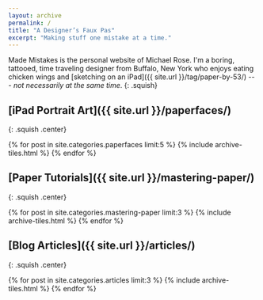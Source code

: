 ```yaml
---
layout: archive
permalink: /
title: "A Designer’s Faux Pas"
excerpt: "Making stuff one mistake at a time."
---
```


Made Mistakes is the personal website of Michael Rose. I'm a boring, tattooed, time traveling designer from Buffalo, New York who enjoys eating chicken wings and [sketching on an iPad]({{ site.url }}/tag/paper-by-53/) --- *not necessarily at the same time*.
{: .squish}

## [iPad Portrait Art]({{ site.url }}/paperfaces/)
{: .squish .center}

<div class="tiles">
{% for post in site.categories.paperfaces limit:5 %}
  {% include archive-tiles.html %}
{% endfor %}
</div><!-- /.tiles -->

## [Paper Tutorials]({{ site.url }}/mastering-paper/)
{: .squish .center}

<div class="tiles">
{% for post in site.categories.mastering-paper limit:3 %}
  {% include archive-tiles.html %}
{% endfor %}
</div><!-- /.tiles -->

## [Blog Articles]({{ site.url }}/articles/)
{: .squish .center}

<div class="tiles">
{% for post in site.categories.articles limit:3 %}
  {% include archive-tiles.html %}
{% endfor %}
</div><!-- /.tiles -->
